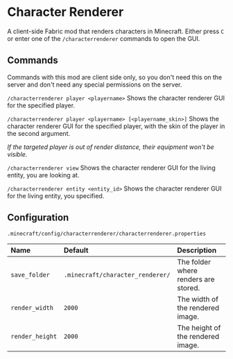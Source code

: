 # Character Renderer

A client-side Fabric mod that renders characters in Minecraft.
Either press `C` or enter one of the `/characterrenderer` commands to open the GUI.

## Commands

Commands with this mod are client side only, so you don't need this on the server and don't need any special permissions on the server.

`/characterrenderer player <playername>` Shows the character renderer GUI for the specified player.

`/characterrenderer player <playername> [<playername_skin>]` Shows the character renderer GUI for the specified player, with the skin of the player in the second argument.

*If the targeted player is out of render distance, their equipment won't be visible.*

`/characterrenderer view` Shows the character renderer GUI for the living entity, you are looking at.

`/characterrenderer entity <entity_id>` Shows the character renderer GUI for the living entity, you specified.

## Configuration

`.minecraft/config/characterrenderer/characterrenderer.properties`

| Name            | Default                          | Description                          |
|:----------------|:---------------------------------|:-------------------------------------|
| `save_folder`   | `.minecraft/character_renderer/` | The folder where renders are stored. |
| `render_width`  | `2000`                           | The width of the rendered image.     |
| `render_height` | `2000`                           | The height of the rendered image.    |